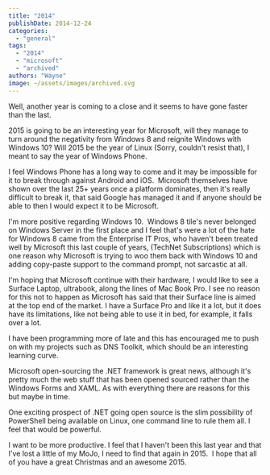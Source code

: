 ```yaml
---
title: "2014"
publishDate: 2014-12-24
categories: 
  - "general"
tags: 
  - "2014"
  - "microsoft"
  - "archived"
authors: "Wayne"
image: ~/assets/images/archived.svg
---
```


Well, another year is coming to a close and it seems to have gone faster than the last.

2015 is going to be an interesting year for Microsoft, will they manage to turn around the negativity from Windows 8 and reignite Windows with Windows 10? Will 2015 be the year of Linux (Sorry, couldn't resist that), I meant to say the year of Windows Phone.

I feel Windows Phone has a long way to come and it may be impossible for it to break through against Android and iOS.  Microsoft themselves have shown over the last 25+ years once a platform dominates, then it's really difficult to break it, that said Google has managed it and if anyone should be able to then I would expect it to be Microsoft.

I'm more positive regarding Windows 10.  Windows 8 tile's never belonged on Windows Server in the first place and I feel that's were a lot of the hate for Windows 8 came from the Enterprise IT Pros, who haven't been treated well by Microsoft this last couple of years, (TechNet Subscriptions) which is one reason why Microsoft is trying to woo them back with Windows 10 and adding copy-paste support to the command prompt, not sarcastic at all.

I'm hoping that Microsoft continue with their hardware, I would like to see a Surface Laptop, ultrabook, along the lines of Mac Book Pro. I see no reason for this not to happen as Microsoft has said that their Surface line is aimed at the top end of the market. I have a Surface Pro and like it a lot, but it does have its limitations, like not being able to use it in bed, for example, it falls over a lot.

I have been programming more of late and this has encouraged me to push on with my projects such as DNS Toolkit, which should be an interesting learning curve.

Microsoft open-sourcing the .NET framework is great news, although it's pretty much the web stuff that has been opened sourced rather than the Windows Forms and XAML. As with everything there are reasons for this but maybe in time.

One exciting prospect of .NET going open source is the slim possibility of PowerShell being available on Linux, one command line to rule them all. I feel that would be powerful.

I want to be more productive. I feel that I haven't been this last year and that I've lost a little of my MoJo, I need to find that again in 2015.  I hope that all of you have a great Christmas and an awesome 2015.
